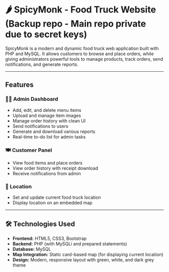 # 🌶️ SpicyMonk - Food Truck Website (Backup repo - Main repo private due to secret keys)

SpicyMonk is a modern and dynamic food truck web application built with PHP and MySQL. It allows customers to browse and place orders, while giving administrators powerful tools to manage products, track orders, send notifications, and generate reports.

---

##  Features

### 🧑‍💻 Admin Dashboard
- Add, edit, and delete menu items
- Upload and manage item images
- Manage order history with clean UI
- Send notifications to users
- Generate and download various reports
- Real-time to-do list for admin tasks

### 🍽 Customer Panel
- View food items and place orders
- View order history with receipt download
- Receive notifications from admin

### 📍 Location
- Set and update current food truck location
- Display location on an embedded map

---

## 🛠️ Technologies Used

- **Frontend:** HTML5, CSS3, Bootstrap
- **Backend:** PHP (with MySQLi and prepared statements)
- **Database:** MySQL
- **Map Integration:** Static card-based map (for displaying current location)
- **Design:** Modern, responsive layout with green, white, and dark grey theme

